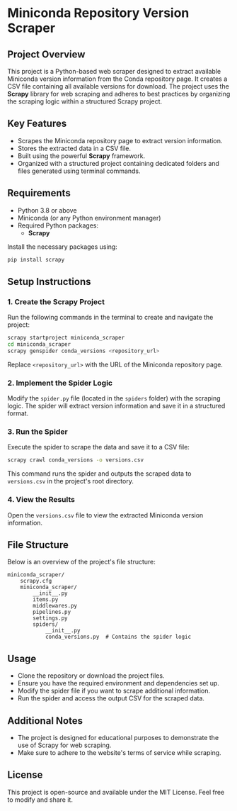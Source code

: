 # Miniconda Repository Version Scraper

## Project Overview
This project is a Python-based web scraper designed to extract available Miniconda version information from the Conda repository page. It creates a CSV file containing all available versions for download. The project uses the **Scrapy** library for web scraping and adheres to best practices by organizing the scraping logic within a structured Scrapy project.

## Key Features
- Scrapes the Miniconda repository page to extract version information.
- Stores the extracted data in a CSV file.
- Built using the powerful **Scrapy** framework.
- Organized with a structured project containing dedicated folders and files generated using terminal commands.

## Requirements
- Python 3.8 or above
- Miniconda (or any Python environment manager)
- Required Python packages:
  - **Scrapy**

Install the necessary packages using:
```bash
pip install scrapy
```

## Setup Instructions

### 1. Create the Scrapy Project
Run the following commands in the terminal to create and navigate the project:
```bash
scrapy startproject miniconda_scraper
cd miniconda_scraper
scrapy genspider conda_versions <repository_url>
```
Replace `<repository_url>` with the URL of the Miniconda repository page.

### 2. Implement the Spider Logic
Modify the `spider.py` file (located in the `spiders` folder) with the scraping logic. The spider will extract version information and save it in a structured format.

### 3. Run the Spider
Execute the spider to scrape the data and save it to a CSV file:
```bash
scrapy crawl conda_versions -o versions.csv
```
This command runs the spider and outputs the scraped data to `versions.csv` in the project's root directory.

### 4. View the Results
Open the `versions.csv` file to view the extracted Miniconda version information.

## File Structure
Below is an overview of the project's file structure:
```
miniconda_scraper/
    scrapy.cfg
    miniconda_scraper/
        __init__.py
        items.py
        middlewares.py
        pipelines.py
        settings.py
        spiders/
            __init__.py
            conda_versions.py  # Contains the spider logic
```

## Usage
- Clone the repository or download the project files.
- Ensure you have the required environment and dependencies set up.
- Modify the spider file if you want to scrape additional information.
- Run the spider and access the output CSV for the scraped data.

## Additional Notes
- The project is designed for educational purposes to demonstrate the use of Scrapy for web scraping.
- Make sure to adhere to the website's terms of service while scraping.

## License
This project is open-source and available under the MIT License. Feel free to modify and share it.


